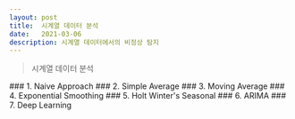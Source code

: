 ```yaml
---
layout: post
title:  시계열 데이터 분석
date:   2021-03-06
description: 시계열 데이터에서의 비정상 탐지
---
```


<blockquote> 시계열 데이터 분석 </blockquote>
### 1. Naive Approach
### 2. Simple Average
### 3. Moving Average
### 4. Exponential Smoothing
### 5. Holt Winter's Seasonal
### 6. ARIMA
### 7. Deep Learning
